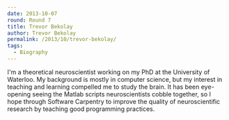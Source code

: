 ```yaml
---
date: 2013-10-07
round: Round 7
title: Trevor Bekolay
author: Trevor Bekolay
permalink: /2013/10/trevor-bekolay/
tags:
  - Biography
---
```

I'm a theoretical neuroscientist working on my PhD at the University of Waterloo. My background is mostly in computer science, but my interest in teaching and learning compelled me to study the brain. It has been eye-opening seeing the Matlab scripts neuroscientists cobble together, so I hope through Software Carpentry to improve the quality of neuroscientific research by teaching good programming practices.
